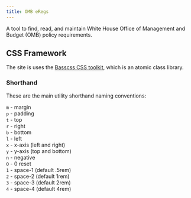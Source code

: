 ```yaml
---
title: OMB eRegs
---
```


A tool to find, read, and maintain White House Office of Management and Budget (OMB) policy requirements.

## CSS Framework

The site is uses the <a href="http://basscss.com/">Basscss CSS toolkit</a>, which is an atomic class library.

### Shorthand
These are the main utility shorthand naming conventions:

`m` - margin<br>
`p` - padding<br>
`t` - top<br>
`r` - right<br>
`b` - bottom<br>
`l` - left<br>
`x` - x-axis (left and right)<br>
`y` - y-axis (top and bottom)<br>
`n` - negative<br>
`0` - 0 reset<br>
`1` - space-1 (default .5rem)<br>
`2` - space-2 (default 1rem)<br>
`3` - space-3 (default 2rem)<br>
`4` - space-4 (default 4rem)<br>

